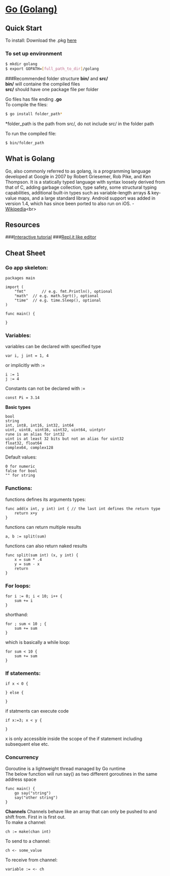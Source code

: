 # [Go (Golang)](https://golang.org)


## Quick Start

To install: Download the .pkg [here](https://golang.org/dl/)

### To set up environment
```bash
$ mkdir golang
$ export GOPATH=[full_path_to_dir]/golang
```

###Recommended folder structure
**bin/** and **src/**<br>
**bin/** will containe the compiled files<br>
**src/** should have one package file per folder

Go files has file ending **.go**<br>
To compile the files:<br>
```bash
$ go install folder_path*
```
*folder_path is the path from src/, do not include src/ in the folder path


To run the compiled file:
```bash
$ bin/folder_path
```

## What is Golang

Go, also commonly referred to as golang, is a programming language developed at Google in 2007 by Robert Griesemer, Rob Pike, and Ken Thompson. It is a statically typed language with syntax loosely derived from that of C, adding garbage collection, type safety, some structural typing capabilities, additional built-in types such as variable-length arrays & key-value maps, and a large standard library.
Android support was added in version 1.4, which has since been ported to also run on iOS. - [Wikipedia](https://en.wikipedia.org/wiki/Go_(programming_language))<br>

## Resources
###[Interactive tutorial](https://tour.golang.org/welcome/1)
###[Repl.it like editor](http://play.golang.org/)


## Cheat Sheet
### Go app skeleton:
```
packages main

import (
	"fmt"		// e.g. fmt.Println(), optional
	"math"	// e.g. math.Sqrt(), optional
	"time"	// e.g. time.Sleep(), optional
)

func main() {
	
}
```
### Variables:
variables can be declared with specified type
```
var i, j int = 1, 4
```
or implicitly with :=
```
i := 1
j := 4
```
Constants can not be declared with :=
```
const Pi = 3.14
```
**Basic types**
```
bool
string
int, int8, int16, int32, int64
uint, uint8, uint16, uint32, uint64, uintptr
rune is an alias for int32
uint is at least 32 bits but not an alias for uint32
float32, float64
complex64, complex128
```
Default values:
```
0 for numeric
false for bool
"" for string
```

### Functions:
functions defines its arguments types:<br>
```
func add(x int, y int) int { // the last int defines the return type
	return x+y
}
```

functions can return multiple results
```
a, b := split(sum)
```

functions can also return naked results
```
func split(sum int) (x, y int) {
	x = sum * .4
	y = sum - x
	return
}
```

### For loops:
```
for i := 0; i < 10; i++ {
	sum += i
}
```
shorthand:
```
for ; sum < 10 ; {
	sum += sum
}
```
which is basically a while loop:
```
for sum < 10 {
	sum += sum
}
```
### If statements:
```
if x < 0 {
	
} else {
	
}
```
if statments can execute code
```
if x:=3; x < y {
	
}
```
x is only accessible inside the scope of the if statement including subsequent else etc.

### Concurrency
Goroutine is a lightweight thread managed by Go runtime<br>
The below function will run say() as two different goroutines in the same address space
```
func main() {
	go say("string")
	say("other string")
}
```
**Channels**
Channels behave like an array that can only be pushed to and shift from. First in is first out. <br>
To make a channel:
```
ch := make(chan int)
```
To send to a channel:
```
ch <- some_value
```
To receive from channel:
```
variable := <- ch
```




